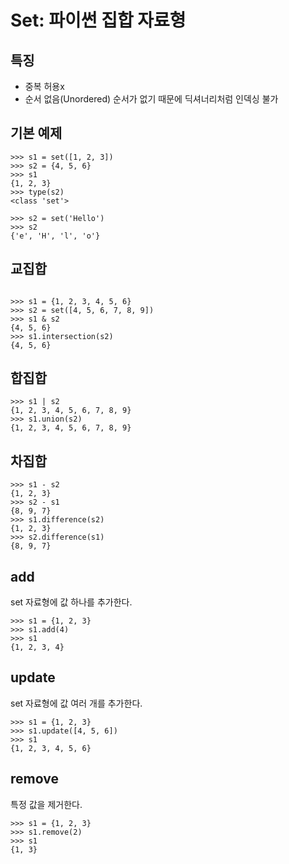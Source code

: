 # Set: 파이썬 집합 자료형

## 특징
- 중복 허용x
- 순서 없음(Unordered)
순서가 없기 때문에 딕셔너리처럼 인덱싱 불가

## 기본 예제
```
>>> s1 = set([1, 2, 3])
>>> s2 = {4, 5, 6}
>>> s1
{1, 2, 3}
>>> type(s2)
<class 'set'>
```
```
>>> s2 = set('Hello')
>>> s2
{'e', 'H', 'l', 'o'}
```

## 교집합
```

>>> s1 = {1, 2, 3, 4, 5, 6}
>>> s2 = set([4, 5, 6, 7, 8, 9])
>>> s1 & s2
{4, 5, 6}
>>> s1.intersection(s2)
{4, 5, 6}
```

## 합집합
```
>>> s1 | s2
{1, 2, 3, 4, 5, 6, 7, 8, 9}
>>> s1.union(s2)
{1, 2, 3, 4, 5, 6, 7, 8, 9}
```

## 차집합
```
>>> s1 - s2
{1, 2, 3}
>>> s2 - s1
{8, 9, 7}
>>> s1.difference(s2)
{1, 2, 3}
>>> s2.difference(s1)
{8, 9, 7}
```

## add
set 자료형에 값 하나를 추가한다.
```
>>> s1 = {1, 2, 3}
>>> s1.add(4)
>>> s1
{1, 2, 3, 4}
```

## update
set 자료형에 값 여러 개를 추가한다.
```
>>> s1 = {1, 2, 3}
>>> s1.update([4, 5, 6])
>>> s1
{1, 2, 3, 4, 5, 6}
```

## remove
특정 값을 제거한다.
```
>>> s1 = {1, 2, 3}
>>> s1.remove(2)
>>> s1
{1, 3}
```

